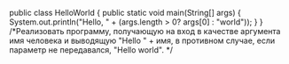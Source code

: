 public class HelloWorld {
	public static void main(String[] args) {
		 System.out.println("Hello, " + (args.length > 0? args[0] : "world"));
	}
}
/*Реализовать программу, получающую на вход в качестве аргумента имя человека и выводящую "Hello " + имя, в противном
случае, если параметр не передавался, "Hello world". */

